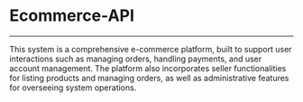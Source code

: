 # Ecommerce-API
___
 This system is a comprehensive e-commerce platform, built to support user interactions such as managing orders, handling payments, and user account management. The platform also incorporates seller functionalities for listing products and managing orders, as well as administrative features for overseeing system operations.
